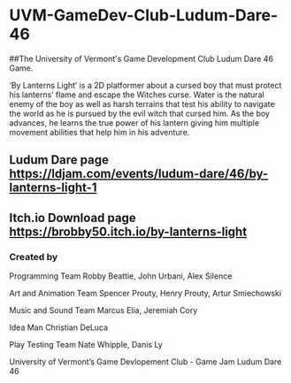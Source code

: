 # UVM-GameDev-Club-Ludum-Dare-46
##The University of Vermont's Game Development Club Ludum Dare 46 Game.

‘By Lanterns Light’ is a 2D platformer about a cursed boy that must protect his lanterns’ flame and escape the Witches curse. Water is the natural enemy of the boy as well as harsh terrains that test his ability to navigate the world as he is pursued by the evil witch that cursed him. As the boy advances, he learns the true power of his lantern giving him multiple movement abilities that help him in his adventure.

## Ludum Dare page https://ldjam.com/events/ludum-dare/46/by-lanterns-light-1

## Itch.io Download page  https://brobby50.itch.io/by-lanterns-light

### Created by

Programming Team Robby Beattie, John Urbani, Alex Silence

Art and Animation Team Spencer Prouty, Henry Prouty, Artur Smiechowski

Music and Sound Team Marcus Elia, Jeremiah Cory

Idea Man Christian DeLuca

Play Testing Team Nate Whipple, Danis Ly

University of Vermont’s Game Devlopement Club - Game Jam Ludum Dare 46

